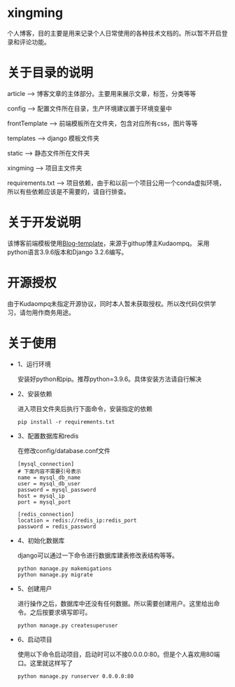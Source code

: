 # xingming

个人博客，目的主要是用来记录个人日常使用的各种技术文档的。所以暂不开启登录和评论功能。

# 关于目录的说明

article --> 博客文章的主体部分。主要用来展示文章，标签，分类等等 

config --> 配置文件所在目录，生产环境建议置于环境变量中 

frontTemplate --> 前端模板所在文件夹，包含对应所有css，图片等等

templates --> django 模板文件夹 

static --> 静态文件所在文件夹 

xingming --> 项目主文件夹 

requirements.txt --> 项目依赖，由于和以前一个项目公用一个conda虚拟环境，所以有些依赖应该是不需要的，请自行排查。

# 关于开发说明

该博客前端模板使用[Blog-template](https://github.com/Kudaompq/Blog-template)，来源于githup博主Kudaompq。
采用python语言3.9.6版本和Django 3.2.6编写。

# 开源授权

由于Kudaompq未指定开源协议，同时本人暂未获取授权。所以改代码仅供学习，请勿用作商务用途。

# 关于使用

* 1、运行环境 

  安装好python和pip。推荐python=3.9.6。具体安装方法请自行解决

* 2、安装依赖 

  进入项目文件夹后执行下面命令，安装指定的依赖

    ```
    pip install -r requirements.txt
    ```

* 3、配置数据库和redis 

  在修改config/database.conf文件

    ```editorconfig
    [mysql_connection]
    # 下面内容不需要引号表示
    name = mysql_db_name
    user = mysql_db_user
    password = mysql_password
    host = mysql_ip
    port = mysql_port
    
    [redis_connection]
    location = redis://redis_ip:redis_port
    password = redis_password
    ```

* 4、初始化数据库 

  django可以通过一下命令进行数据库建表修改表结构等等。

    ```shell
    python manage.py makemigations
    python manage.py migrate
    ```

* 5、创建用户

  进行操作之后，数据库中还没有任何数据。所以需要创建用户。这里给出命令。之后按要求填写即可。

  ```shell
  python manage.py createsuperuser
  ```

* 6、启动项目

  使用以下命令启动项目，启动时可以不接0.0.0.0:80。但是个人喜欢用80端口。这里就这样写了

  ```shell
  python manage.py runserver 0.0.0.0:80
  ```

  

